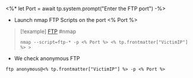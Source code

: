 <%*
let Port = await tp.system.prompt("Enter the FTP port")
-%>

- Launch  nmap FTP Scripts on the port <% Port %>

>[!example]   [FTP](FTP%20commands.md) #nmap
>```shell
> nmap --script=ftp-* -p <% Port %> <% tp.frontmatter["VictimIP"] %> >
>```

- We check anonymous FTP

```
ftp anonymous@<% tp.frontmatter["VictimIP"] %> -p <% Port %>
```

